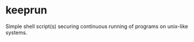keeprun
=======

Simple shell script(s) securing continuous running of programs on unix-like systems.